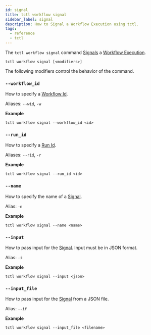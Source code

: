 ```yaml
---
id: signal
title: tctl workflow signal
sidebar_label: signal
description: How to Signal a Workflow Execution using tctl.
tags:
  - reference
  - tctl
---
```


The `tctl workflow signal` command [Signals](/docs/concepts/what-is-a-signal) a [Workflow Execution](/docs/concepts/what-is-a-workflow-execution).

`tctl workflow signal [<modifiers>]`

The following modifiers control the behavior of the command.

### `--workflow_id`

How to specify a [Workflow Id](/docs/concepts/what-is-a-workflow-id).

Aliases: `--wid`, `-w`

**Example**

```
tctl workflow signal --workflow_id <id>
```

### `--run_id`

How to specify a [Run Id](/docs/concepts/what-is-a-run-id).

Aliases: `--rid`, `-r`

**Example**

```
tctl workflow signal --run_id <id>
```

### `--name`

How to specify the name of a [Signal](/docs/concepts/what-is-a-signal).

Alias: `-n`

**Example**

```
tctl workflow signal --name <name>
```

### `--input`

How to pass input for the [Signal](/docs/concepts/what-is-a-signal).
Input must be in JSON format.

Alias: `-i`

**Example**

```
tctl workflow signal --input <json>
```

### `--input_file`

How to pass input for the [Signal](/docs/concepts/what-is-a-signal) from a JSON file.

Alias: `--if`

**Example**

```
tctl workflow signal --input_file <filename>
```
